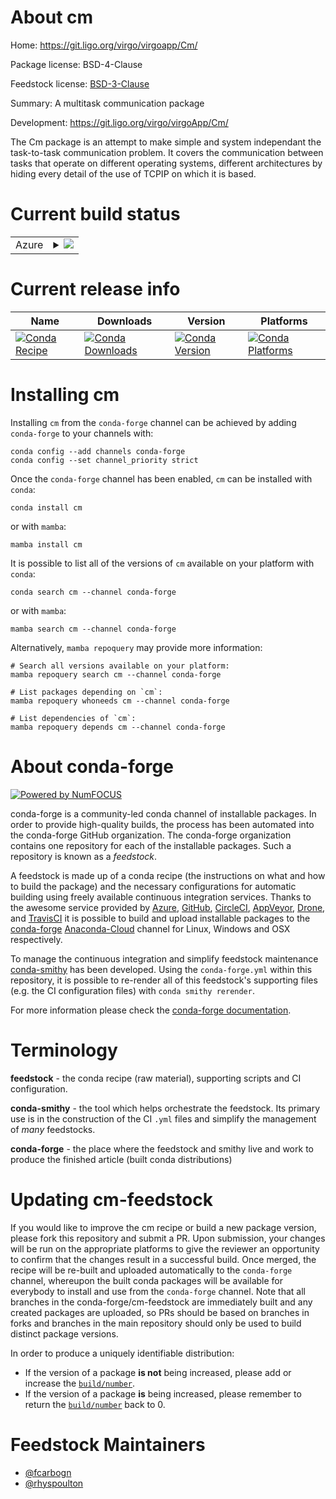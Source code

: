 About cm
========

Home: https://git.ligo.org/virgo/virgoapp/Cm/

Package license: BSD-4-Clause

Feedstock license: [BSD-3-Clause](https://github.com/conda-forge/cm-feedstock/blob/main/LICENSE.txt)

Summary: A multitask communication package

Development: https://git.ligo.org/virgo/virgoApp/Cm/

The Cm package is an attempt to make simple and system
independant the task-to-task communication problem. It
covers the communication between tasks that operate on
different operating systems, different architectures by
hiding every detail of the use of TCPIP on which it is based.


Current build status
====================


<table>
    
  <tr>
    <td>Azure</td>
    <td>
      <details>
        <summary>
          <a href="https://dev.azure.com/conda-forge/feedstock-builds/_build/latest?definitionId=11850&branchName=main">
            <img src="https://dev.azure.com/conda-forge/feedstock-builds/_apis/build/status/cm-feedstock?branchName=main">
          </a>
        </summary>
        <table>
          <thead><tr><th>Variant</th><th>Status</th></tr></thead>
          <tbody><tr>
              <td>linux_64</td>
              <td>
                <a href="https://dev.azure.com/conda-forge/feedstock-builds/_build/latest?definitionId=11850&branchName=main">
                  <img src="https://dev.azure.com/conda-forge/feedstock-builds/_apis/build/status/cm-feedstock?branchName=main&jobName=linux&configuration=linux_64_" alt="variant">
                </a>
              </td>
            </tr>
          </tbody>
        </table>
      </details>
    </td>
  </tr>
</table>

Current release info
====================

| Name | Downloads | Version | Platforms |
| --- | --- | --- | --- |
| [![Conda Recipe](https://img.shields.io/badge/recipe-cm-green.svg)](https://anaconda.org/conda-forge/cm) | [![Conda Downloads](https://img.shields.io/conda/dn/conda-forge/cm.svg)](https://anaconda.org/conda-forge/cm) | [![Conda Version](https://img.shields.io/conda/vn/conda-forge/cm.svg)](https://anaconda.org/conda-forge/cm) | [![Conda Platforms](https://img.shields.io/conda/pn/conda-forge/cm.svg)](https://anaconda.org/conda-forge/cm) |

Installing cm
=============

Installing `cm` from the `conda-forge` channel can be achieved by adding `conda-forge` to your channels with:

```
conda config --add channels conda-forge
conda config --set channel_priority strict
```

Once the `conda-forge` channel has been enabled, `cm` can be installed with `conda`:

```
conda install cm
```

or with `mamba`:

```
mamba install cm
```

It is possible to list all of the versions of `cm` available on your platform with `conda`:

```
conda search cm --channel conda-forge
```

or with `mamba`:

```
mamba search cm --channel conda-forge
```

Alternatively, `mamba repoquery` may provide more information:

```
# Search all versions available on your platform:
mamba repoquery search cm --channel conda-forge

# List packages depending on `cm`:
mamba repoquery whoneeds cm --channel conda-forge

# List dependencies of `cm`:
mamba repoquery depends cm --channel conda-forge
```


About conda-forge
=================

[![Powered by
NumFOCUS](https://img.shields.io/badge/powered%20by-NumFOCUS-orange.svg?style=flat&colorA=E1523D&colorB=007D8A)](https://numfocus.org)

conda-forge is a community-led conda channel of installable packages.
In order to provide high-quality builds, the process has been automated into the
conda-forge GitHub organization. The conda-forge organization contains one repository
for each of the installable packages. Such a repository is known as a *feedstock*.

A feedstock is made up of a conda recipe (the instructions on what and how to build
the package) and the necessary configurations for automatic building using freely
available continuous integration services. Thanks to the awesome service provided by
[Azure](https://azure.microsoft.com/en-us/services/devops/), [GitHub](https://github.com/),
[CircleCI](https://circleci.com/), [AppVeyor](https://www.appveyor.com/),
[Drone](https://cloud.drone.io/welcome), and [TravisCI](https://travis-ci.com/)
it is possible to build and upload installable packages to the
[conda-forge](https://anaconda.org/conda-forge) [Anaconda-Cloud](https://anaconda.org/)
channel for Linux, Windows and OSX respectively.

To manage the continuous integration and simplify feedstock maintenance
[conda-smithy](https://github.com/conda-forge/conda-smithy) has been developed.
Using the ``conda-forge.yml`` within this repository, it is possible to re-render all of
this feedstock's supporting files (e.g. the CI configuration files) with ``conda smithy rerender``.

For more information please check the [conda-forge documentation](https://conda-forge.org/docs/).

Terminology
===========

**feedstock** - the conda recipe (raw material), supporting scripts and CI configuration.

**conda-smithy** - the tool which helps orchestrate the feedstock.
                   Its primary use is in the construction of the CI ``.yml`` files
                   and simplify the management of *many* feedstocks.

**conda-forge** - the place where the feedstock and smithy live and work to
                  produce the finished article (built conda distributions)


Updating cm-feedstock
=====================

If you would like to improve the cm recipe or build a new
package version, please fork this repository and submit a PR. Upon submission,
your changes will be run on the appropriate platforms to give the reviewer an
opportunity to confirm that the changes result in a successful build. Once
merged, the recipe will be re-built and uploaded automatically to the
`conda-forge` channel, whereupon the built conda packages will be available for
everybody to install and use from the `conda-forge` channel.
Note that all branches in the conda-forge/cm-feedstock are
immediately built and any created packages are uploaded, so PRs should be based
on branches in forks and branches in the main repository should only be used to
build distinct package versions.

In order to produce a uniquely identifiable distribution:
 * If the version of a package **is not** being increased, please add or increase
   the [``build/number``](https://docs.conda.io/projects/conda-build/en/latest/resources/define-metadata.html#build-number-and-string).
 * If the version of a package **is** being increased, please remember to return
   the [``build/number``](https://docs.conda.io/projects/conda-build/en/latest/resources/define-metadata.html#build-number-and-string)
   back to 0.

Feedstock Maintainers
=====================

* [@fcarbogn](https://github.com/fcarbogn/)
* [@rhyspoulton](https://github.com/rhyspoulton/)

